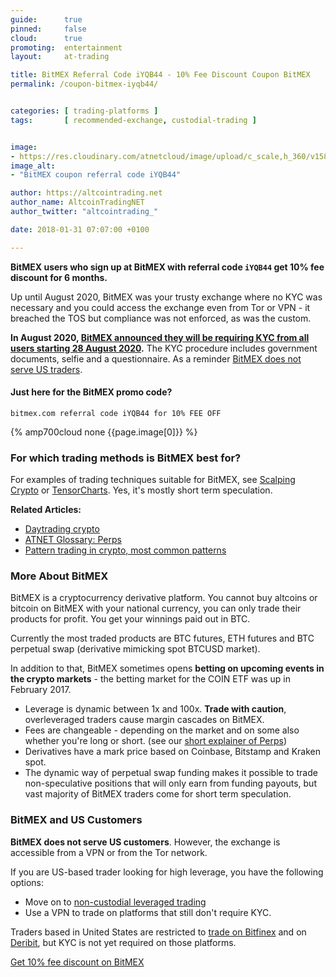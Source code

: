 ```yaml
---
guide:      true
pinned:     false
cloud:      true
promoting:  entertainment
layout:     at-trading

title: BitMEX Referral Code iYQB44 - 10% Fee Discount Coupon BitMEX
permalink: /coupon-bitmex-iyqb44/


categories: [ trading-platforms ]
tags:       [ recommended-exchange, custodial-trading ]


image:
- https://res.cloudinary.com/atnetcloud/image/upload/c_scale,h_360/v1582621902/atnet/var_exchanges/bitmex-coupon-iYQB44_copa1b.jpg
image_alt:
- "BitMEX coupon referral code iYQB44"

author: https://altcointrading.net
author_name: AltcoinTradingNET
author_twitter: "altcointrading_"

date: 2018-01-31 07:07:00 +0100

---
```



**BitMEX users who sign up at BitMEX with referral code `iYQB44` get 10% fee discount for 6 months.**

Up until August 2020, BitMEX was your trusty exchange where no KYC was necessary and you could access the exchange even from Tor or VPN - it breached the TOS but compliance was not enforced, as was the custom.

**In August 2020, [BitMEX announced they will be requiring KYC from all users starting 28 August 2020](https://blog.bitmex.com/announcing-the-bitmex-user-verification-programme/).** The KYC procedure includes government documents, selfie and a questionnaire. As a reminder [BitMEX does not serve US traders](#murica).

#### Just here for the BitMEX promo code?

`bitmex.com referral code iYQB44 for 10% FEE OFF`

{% amp700cloud none {{page.image[0]}} %}


### For which trading methods is BitMEX best for?

For examples of trading techniques suitable for BitMEX, see [Scalping Crypto](/strategy/scalping/) or [TensorCharts](/tensorcharts/). Yes, it's mostly short term speculation.

**Related Articles:**

* [Daytrading crypto](/daytrading/)
* [ATNET Glossary: Perps](/glossary/perps/)
* [Pattern trading in crypto, most common patterns](/glossary/pattern-trading/)

### More About BitMEX

BitMEX is a cryptocurrency derivative platform. You cannot buy altcoins or bitcoin on BitMEX with your national currency, you can only trade their products for profit. You get your winnings paid out in BTC.

Currently the most traded products are BTC futures, ETH futures and BTC perpetual swap (derivative mimicking spot BTCUSD market).

In addition to that, BitMEX sometimes opens **betting on upcoming events in the crypto markets** - the betting market for the COIN ETF was up in February 2017.

* Leverage is dynamic between 1x and 100x. **Trade with caution**, overleveraged traders cause margin cascades on BitMEX.
* Fees are changeable - depending on the market and on some also whether you're long or short. (see our [short explainer of Perps](/glossary/perps/))
* Derivatives have a mark price based on Coinbase, Bitstamp and Kraken spot.
* The dynamic way of perpetual swap funding makes it possible to trade non-speculative positions that will only earn from funding payouts, but vast majority of BitMEX traders come for short term speculation.

<div id="murica"></div>

### BitMEX and US Customers

**BitMEX does not serve US customers**. However, the exchange is accessible from a VPN or from the Tor network.

If you are US-based trader looking for high leverage, you have the following options:
* Move on to [non-custodial leveraged trading](/leverj/)
* Use a VPN to trade on platforms that still don't require KYC.

Traders based in United States are restricted to [trade on Bitfinex](/coupon-bitfinex-5egv78ytlc/) and on [Deribit](http://bit.ly/deribit), but KYC is not yet required on those platforms.

<p><a rel="nofollow" href="http://bit.ly/2Muo11z" class="button">Get 10% fee discount on BitMEX</a></p>
